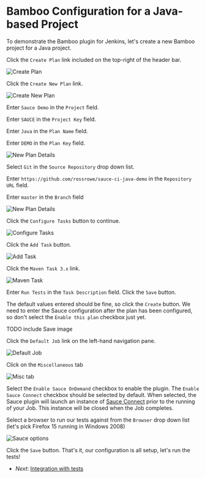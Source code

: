 Bamboo Configuration for a Java-based Project
=============

To demonstrate the Bamboo plugin for Jenkins, let's create a new Bamboo project for a Java project.

Click the `Create Plan` link included on the top-right of the header bar.

![Create Plan](##create-plan.png##)

Click the `Create New Plan` link.

![Create New Plan](##create-new-plan.png##)

Enter `Sauce Demo` in the `Project` field.

Enter `SAUCE` in the `Project Key` field.

Enter `Java` in the `Plan Name` field.

Enter `DEMO` in the `Plan Key` field.

![New Plan Details](##new-plan-details.png##)

Select `Git` in the `Source Repository` drop down list.

Enter `https://github.com/rossrowe/sauce-ci-java-demo` in the `Repository URL` field.

Enter `master` in the `Branch` field

![New Plan Details](##new-plan-details.png##)

Click the `Configure Tasks` button to continue.

![Configure Tasks](##configure-tasks.png##)

Click the `Add Task` button.

![Add Task](##add-task.png##)

Click the `Maven Task 3.x` link.

![Maven Task](##maven-task.png##)

Enter `Run Tests` in the `Task Description` field.  Click the `Save` button.

The default values entered should be fine, so click the `Create` button.  We need to enter the Sauce configuration after the plan has been configured, so don't select the `Enable this plan` checkbox just yet.

TODO include Save image

Click the `Default Job` link on the left-hand navigation pane.

![Default Job](##default-job.png##)

Click on the `Miscellaneous` tab

![Misc tab](##misc-tab.png##)

Select the `Enable Sauce OnDemand` checkbox to enable the plugin.  The `Enable Sauce Connect` checkbox should be selected by default.  When selected, the Sauce plugin will launch an instance of [Sauce Connect](http://saucelabs.com/docs/sauce-connect) prior to the running of your Job.  This instance will be closed when the Job completes.

Select a browser to run our tests against from the `Browser` drop down list (let's pick Firefox 15 running in Windows 2008)

![Sauce options](##sauce-options.png##)

Click the `Save` button.  That's it, our configuration is all setup, let's run the tests!

* _Next_: [Integration with tests](##04-Integration-with-tests.md##)
